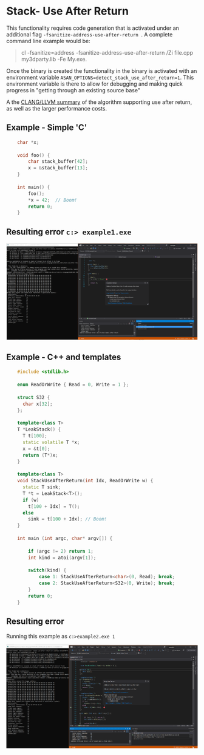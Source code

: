 
# Stack- Use After Return

This functionality requires code generation that is activated under an additional flag `-fsanitize-address-use-after-return `. A complete command line example would be:

> cl -fsanitize=address -fsanitize-address-use-after-return /Zi file.cpp my3dparty.lib -Fe My.exe. 

Once the binary is created the functionality in the binary is activated with an environment variable `ASAN_OPTIONS=detect_stack_use_after_return=1`.  This environment variable is there to allow for debugging and making quick progress in "getting through an existing source base"

A the [CLANG/LLVM summary](https://github.com/google/sanitizers/wiki/AddressSanitizerUseAfterReturn) of the algorithm supporting use after return, as well as the larger performance costs.

## Example - Simple 'C'
```cpp
    char *x;
    
    void foo() {
        char stack_buffer[42];
        x = &stack_buffer[13];
    }
    
    int main() {
        foo();
        *x = 42;  // Boom!
        return 0;
    }
```

## Resulting error `c:> example1.exe`

![example1](SRC_CODE/stack-use-after-return/example1.PNG)

## Example - C++ and templates

```cpp
    #include <stdlib.h>

    enum ReadOrWrite { Read = 0, Write = 1 };

    struct S32 {
      char x[32];
    };
    
    template<class T>
    T *LeakStack() {
      T t[100];
      static volatile T *x;
      x = &t[0];
      return (T*)x;
    }
    
    template<class T>
    void StackUseAfterReturn(int Idx, ReadOrWrite w) {
      static T sink;
      T *t = LeakStack<T>();
      if (w)
        t[100 + Idx] = T();
      else
        sink = t[100 + Idx]; // Boom!
    }
    
    int main (int argc, char* argv[]) {
    
        if (argc != 2) return 1;
        int kind = atoi(argv[1]);
    
        switch(kind) {
            case 1: StackUseAfterReturn<char>(0, Read); break;
            case 2: StackUseAfterReturn<S32>(0, Write); break;
        }
        return 0;
    }
```
## Resulting error 

Running this example as `c:>example2.exe 1`

![example2](SRC_CODE/stack-use-after-return/example2.PNG)
